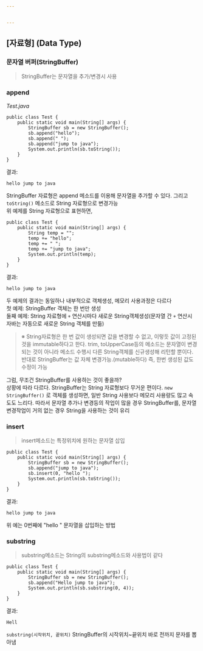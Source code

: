 ```yaml
---


---
```


<h2 id="자료형-data-type">[자료형] (Data Type)</h2>
<h3 id="문자열-버퍼stringbuffer">문자열 버퍼(StringBuffer)</h3>
<blockquote>
<p>StringBuffer는 문자열을 추가/변경시 사용</p>
</blockquote>
<h3 id="append">append</h3>
<p><em>Test.java</em></p>
<pre><code>public class Test {
    public static void main(String[] args) {
        StringBuffer sb = new StringBuffer();
        sb.append("hello");
        sb.append(" ");
        sb.append("jump to java");
        System.out.println(sb.toString());
    }
}
</code></pre>
<p>결과:</p>
<pre><code>hello jump to java
</code></pre>
<p>StringBuffer 자료형은 append 메소드를 이용해  문자열을 추가할 수 있다. 그리고 <code>toString()</code>  메소드로 String 자료형으로 변경가능<br>
위 예제를 String 자료형으로 표현하면,</p>
<pre><code>public class Test {
    public static void main(String[] args) {
        String temp = "";
        temp += "hello";
        temp += " ";
        temp += "jump to java";
        System.out.println(temp);
    }
}
</code></pre>
<p>결과:</p>
<pre><code>hello jump to java
</code></pre>
<p>두 예제의 결과는 동일하나 내부적으로 객체생성, 메모리 사용과정은 다르다<br>
첫 예제: StringBuffer 객체는 한 번만 생성<br>
둘째 예제: String 자료형에  <code>+</code> 연산시마다 새로운 String객체생성(문자열 간  <code>+</code>  연산시 자바는 자동으로 새로운 String 객체를 만듦)</p>
<blockquote>
<p>※ String자료형은 한 번 값이 생성되면 값을 변경할 수 없고, 이렇듯 값이 고정된 것을 immutable하다고 한다. trim, toUpperCase등의 메소드는 문자열이 변경되는 것이 아니라 메소드 수행시 다른 String객체를 신규생성해 리턴할 뿐이다. 반대로 StringBuffer는 값 자체 변경가능.(mutable하다) 즉, 한번 생성된 값도 수정이 가능</p>
</blockquote>
<p>그럼, 무조건 StringBuffer를 사용하는 것이 좋을까?<br>
상황에 따라 다르다. StringBuffer는 String 자료형보다 무거운 편이다.  <code>new StringBuffer()</code> 로 객체를 생성하면, 일반 String 사용보다 메모리 사용량도 많고 속도도 느리다. 따라서 문자열 추가나 변경등의 작업이 많을 경우 StringBuffer를, 문자열 변경작업이 거의 없는 경우 String을 사용하는 것이 유리</p>
<h3 id="insert">insert</h3>
<blockquote>
<p>insert메소드는 특정위치에 원하는 문자열 삽입</p>
</blockquote>
<pre><code>public class Test {
    public static void main(String[] args) {
        StringBuffer sb = new StringBuffer();
        sb.append("jump to java");
        sb.insert(0, "hello ");
        System.out.println(sb.toString());
    }
}
</code></pre>
<p>결과:</p>
<pre><code>hello jump to java
</code></pre>
<p>위 예는 0번째에 "hello " 문자열을 삽입하는 방법</p>
<h3 id="substring">substring</h3>
<blockquote>
<p>substring메소드는 String의 substring메소드와 사용법이 같다</p>
</blockquote>
<pre><code>public class Test {
    public static void main(String[] args) {
        StringBuffer sb = new StringBuffer();
        sb.append("Hello jump to java");
        System.out.println(sb.substring(0, 4));
    }
}
</code></pre>
<p>결과:</p>
<pre><code>Hell
</code></pre>
<p><code>substring(시작위치, 끝위치)</code> StringBuffer의 시작위치~끝위치 바로 전까지 문자를 뽑아냄</p>

